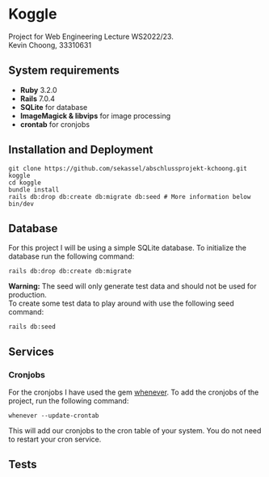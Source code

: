# Koggle

Project for Web Engineering Lecture WS2022/23.  
Kevin Choong, 33310631

## System requirements

- **Ruby** 3.2.0
- **Rails** 7.0.4
- **SQLite** for database
- **ImageMagick & libvips** for image processing
- **crontab** for cronjobs

## Installation and Deployment

```shell
git clone https://github.com/sekassel/abschlussprojekt-kchoong.git koggle
cd koggle
bundle install
rails db:drop db:create db:migrate db:seed # More information below
bin/dev
```

## Database

For this project I will be using a simple SQLite database. To initialize the database run the following command:
```shell
rails db:drop db:create db:migrate
```

**Warning:** The seed will only generate test data and should not be used for production.  
To create some test data to play around with use the following seed command:
```shell
rails db:seed
```

## Services

### Cronjobs

For the cronjobs I have used the gem [whenever](https://github.com/javan/whenever). To add the cronjobs of the project, run the following command:
```shell
whenever --update-crontab
```
This will add our cronjobs to the cron table of your system. You do not need to restart your cron service.

## Tests
